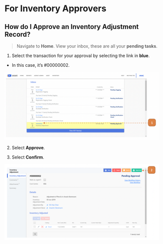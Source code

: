 # For Inventory Approvers

## How do I Approve an Inventory Adjustment Record?

> Navigate to **Home**. 
View your inbox, these are all your **pending tasks**.

1. Select the transaction for your approval by selecting the link in **blue**.

- In this case, it’s #00000002.

![](images/IAFIApp.png "IAFIApp")

2. Select **Approve**.

3. Select **Confirm**.

![](images/IAFIApp2.png "IAFIApp2")